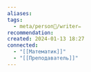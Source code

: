 ```yaml
---
aliases: 
tags:
  - meta/person👤/writer✏️
recommendation: 
created: 2024-01-13 18:27
connected:
  - "[[Математик]]"
  - "[[Преподаватель]]"
---
```




